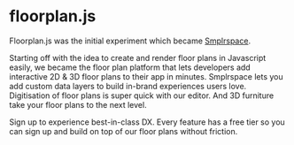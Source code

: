 # floorplan.js
Floorplan.js was the initial experiment which became [Smplrspace](https://www.smplrspace.com). 

Starting off with the idea to create and render floor plans in Javascript easily, we became the floor plan platform that lets developers add interactive 2D & 3D floor plans to their app in minutes. Smplrspace lets you add custom data layers to build in-brand experiences users love. Digitisation of floor plans is super quick with our editor. And 3D furniture take your floor plans to the next level. 

Sign up to experience best-in-class DX. Every feature has a free tier so you can sign up and build on top of our floor plans without friction.

